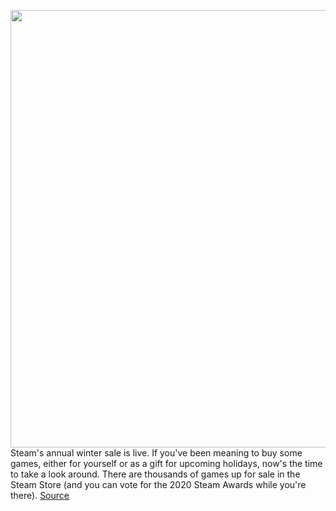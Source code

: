 <img src='https://cdn.vox-cdn.com/thumbor/u4igXhc0JxezGctbbrdUY6jKZs8=/0x0:1920x1080/1200x800/filters:focal(807x387:1113x693)/cdn.vox-cdn.com/uploads/chorus_image/image/68569258/ss_b2b6b170330b8af1f50d0e90efad984adafeb281.0.jpg' width='700px' /><br/>
Steam's annual winter sale is live. If you've been meaning to buy some games, either for yourself or as a gift for upcoming holidays, now's the time to take a look around. There are thousands of games up for sale in the Steam Store (and you can vote for the 2020 Steam Awards while you're there).
<a href='https://www.theverge.com/22195836/steam-winter-sale-deals-epic-games-store-halo-control-hades-borderlands'> Source <a/>
